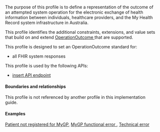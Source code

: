 The purpose of this profile is to define a representation of the outcome of an attempted system operation for the electronic exchange of health information between individuals, healthcare providers, and the My Health Record system infrastructure in Australia.

This profile identifies the additional constraints, extensions, and value sets that build on and extend [OperationOutcome ](http://hl7.org/fhir/R4/operationoutcome.html) that are supported. 

This profile is designed to set an OperationOutcome standard for:
* all FHIR system responses 

This profile is used by the following APIs:
* [insert API endpoint](StructureDefinition-TBD-1.html)


#### Boundaries and relationships
This profile is not referenced by another profile in this implementation guide.  


#### Examples
<a href="OperationOutcome-vpr-04.html">Patient not registered for MyGP</a>, <a href="OperationOutcome-vpr-05.html">MyGP functional error </a>, <a href="OperationOutcome-vpr-06.html">Technical error</a>